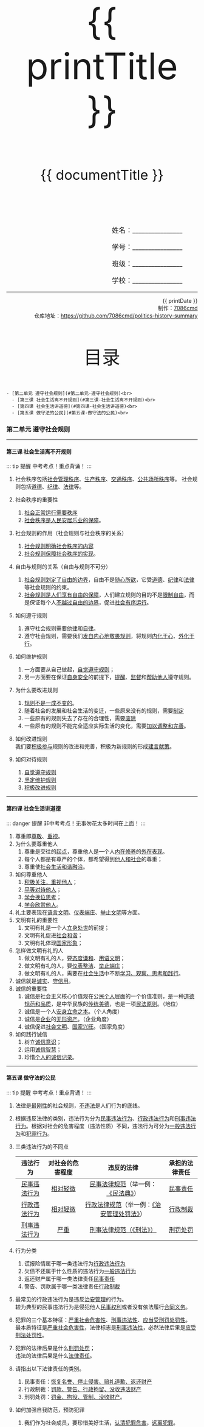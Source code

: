 
  <style>
  #title {
    padding-top: 40%;
    font-size: 96px;
  }

  #subtitle {
    font-size: 36px;
    padding-top: 18%;
  }

  #ending {
    padding-top: 60%;
    font-size: 48px;
    padding-bottom: 12%;
  }

  .center {
    text-align: center;
  }
  .right {
    text-align: right;
  }

  #inform {
    padding-right: 8%;
    font-size: 18px;
  }

  #allinform {
    padding-top: 18%;
  }

  .topic {
    padding-top: 12%;
    padding-bottom: 8%;
    font-size: 48px;
  }
</style>
<div class="center">
  <div id="title">{{ printTitle }}</div>
  <div id="subtitle" v-if="documentTitle !== printTitle">{{ documentTitle }}</div>
</div>
<div class="right" id="allinform">
  <p id="inform">姓名：________________</p>
  <p id="inform">学号：________________</p>
  <p id="inform">班级：________________</p>
  <p id="inform">学校：________________</p>

  <hr />
  <div>
    {{ printDate }}<br />
    制作：<a href="https://github.com/7086cmd/">7086cmd</a><br />
    仓库地址：<a href="https://github.com/7086cmd/politics-history-summary"
      >https://github.com/7086cmd/politics-history-summary</a
    >
  </div>
</div>


<div class="divider_top"></div>

<div class="divider_top"></div>

<div class="center">
  <div class="topic">目录</div>
</div>

    - [第二单元 遵守社会规则](#第二单元-遵守社会规则)<br>
      - [第三课 社会生活离不开规则](#第三课-社会生活离不开规则)<br>
      - [第四课 社会生活讲道德](#第四课-社会生活讲道德)<br>
      - [第五课 做守法的公民](#第五课-做守法的公民)<br>

<div class="divider_top"></div>


### 第二单元 遵守社会规则

---

#### 第三课 社会生活离不开规则

::: tip 提醒
中考考点！重点背诵！
:::

1. 社会秩序包括<u>社会管理秩序</u>、<u>生产秩序</u>、<u>交通秩序</u>、<u>公共场所秩序</u>等。
   社会规则包括<u>道德</u>、<u>纪律</u>、<u>法律</u>等。

2. 社会秩序的重要性

    1. <u>社会正常运行需要秩序</u>
    2. <u>社会秩序是人民安居乐业的保障</u>。

3. 社会规则的作用（社会规则与社会秩序的关系）

    1. <u>社会规则明确社会秩序的内容</u>
    2. <u>社会规则保障社会秩序的实现</u>。

4. 自由与规则的关系（自由与规则不可分）

    1. <u>社会规则划定了自由的边界</u>，自由不是<u>随心所欲</u>，它受<u>道德</u>、<u>纪律</u>和<u>法律</u>等社会规则的约束。
    2. <u>社会规则是人们享有自由的保障</u>，人们建立规则的目的不是<u>限制自由</u>，而是保证每个人<u>不越过自由的边界</u>，促进<u>社会有序运行</u>。

5. 如何遵守规则

    1. 遵守社会规则需要<u>他律</u>和<u>自律</u>。
    2. 遵守社会规则，需要我们<u>发自内心地敬畏规则</u>，将规则<u>内化于心</u>、<u>外化于行</u>。

6. 如何维护规则

    1. 一方面要从自己做起，<u>自觉遵守规则</u>；
    2. 另一方面要在保证<u>自身安全</u>的前提下，<u>提醒</u>、<u>监督</u>和<u>帮助他人</u>遵守规则。

7. 为什么要改进规则

    1. <u>规则不是一成不变的</u>。
    2. 随着社会的发展和社会生活的变迁，一些原来没有的规则，需要<u>制定</u>
    3. 一些原有的规则失去了存在的合理性，需要<u>废除</u>
    4. 一些原有的规则不能完全适应实际生活的变化，需要<u>加以调整和完善</u>。

8. 如何改进规则<br>
   我们要<u>积极参与</u>规则的改进和完善，积极为新规则的形成<u>建言献策</u>。

9. 如何对待规则
    1. <u>自觉遵守规则</u>
    2. <u>坚定维护规则</u>
    3. <u>积极改进规则</u>

---

#### 第四课 社会生活讲道德

::: danger 提醒
非中考考点！无事勿花太多时间在上面！
:::

1. 尊重即<u>尊敬</u>、<u>重视</u>。
2. 为什么要尊重他人
    1. 尊重是交往的<u>起点</u>，尊重他人是一个人<u>内在修养</u>的<u>外在表现</u>。
    2. 每个人都是有尊严的个体，都希望得到<u>他人和社会</u>的尊重；
    3. 尊重使<u>社会生活和谐融洽</u>。
3. 如何尊重他人
    1. <u>积极关注，重视他人</u>；
    2. <u>平等对待他人</u>；
    3. <u>学会换位思考</u>；
    4. <u>学会欣赏他人</u>。
4. 礼主要表现在<u>语言文明</u>、<u>仪表端庄</u>、<u>举止文明</u>等方面。
5. 文明有礼的重要性
    1. 文明有礼是一个人<u>立身处世</u>的前提；
    2. 文明有礼促进<u>社会和谐</u>；
    3. 文明有礼体现<u>国家形象</u>；
6. 怎样做文明有礼的人
    1. 做文明有礼的人，要<u>态度谦和</u>、<u>用语文明</u>；
    2. 做文明有礼的人，要<u>仪表整洁</u>、<u>举止端庄</u>；
    3. 做文明有礼的人，需要在<u>社会生活</u>中不断<u>学习、观察、思考和践行</u>。
7. 诚信就是<u>诚实</u>、<u>守信用</u>。
8. 诚信的重要性
    1. 诚信是社会主义核心价值观在公民<u>个人</u>层面的一个价值准则，是一种<u>道德规范和品质</u>，是中华民族的<u>传统美德</u>，也是一项<u>民法原则</u>。（地位）
    2. 诚信是一个人<u>安身立命之本</u>。（个人角度）
    3. 诚信是<u>企业</u>的<u>无形资产</u>。（企业角度）
    4. 诚信促进<u>社会文明</u>、<u>国家兴旺</u>。（国家角度）
9. 如何践行诚信
    1. 树立<u>诚信意识</u>；
    2. 运用<u>诚信智慧</u>；
    3. 珍惜<u>个人的诚信记录</u>。

---

#### 第五课 做守法的公民

::: tip 提醒
中考考点！重点背诵！
:::

1. 法律是<u>最刚性</u>的社会规则，<u>不违法</u>是人们行为的底线。

2. 根据违反法律的类别，违法行为分为<u>民事违法行为</u>、<u>行政违法行为</u>和<u>刑事违法行为</u>。根据对社会的危害程度（违法性质）不同，违法行为可分为<u>一般违法行为</u>和<u>犯罪行为</u>。

3. 三类违法行为的不同点

    |      违法行为       | 对社会的危害程度 |                        违反的法律                        | 承担的法律责任  |
    | :-----------------: | :--------------: | :------------------------------------------------------: | :-------------: |
    | <u>民事违法行为</u> | <u>相对轻微</u>  |    <u>民事法律规范</u>（举一例： <u>《民法典》</u>）     | <u>民事责任</u> |
    | <u>行政违法行为</u> | <u>相对轻微</u>  | <u>行政法律规范</u>（举一例：<u>《治安管理处罚法》</u>） | <u>行政制裁</u> |
    | <u>刑事违法行为</u> |   <u>严重</u>    |             <u>刑事法律规范（《刑法》）</u>              | <u>刑罚处罚</u> |

4. 行为分类

    1. 谎报险情属于哪一类违法行为<u>行政违法行为</u>
    2. 欠债不还属于什么性质的违法行为<u>一般违法行为</u>
    3. 返还财产属于哪一类法律责任<u>民事责任</u>
    4. 警告、罚款属于哪一类法律责任<u>行政制裁</u>

5. 最常见的行政违法行为是违反<u>治安管理</u>的行为。<br>
   较为典型的民事违法行为是侵犯他人<u>民事权利</u>或者没有依法履行<u>合同义务</u>。

6. 犯罪的三个基本特征：<u>严重社会危害性</u>、<u>刑事违法性</u>、<u>应当受刑罚处罚性</u>。<br>
   最本质特征是<u>严重社会危害性</u>，法律标志是<u>刑事违法性</u>，必然法律后果是<u>应受刑法处罚性</u>。

7. 犯罪的法律后果是什么<u>刑罚处罚</u>；<br>
   违法的法律后果是什么<u>法律责任</u>。

8. 请指出以下法律责任的类别。

    1. 民事责任：<u>恢复名誉、停止侵害、赔礼道歉、返还财产</u>
    2. 行政制裁：<u>罚款、警告、行政拘留、没收违法财产</u>
    3. 刑罚处罚：<u>罚金、拘役、管制、没收财产</u>。

9. 如何加强自我防范，预防犯罪

    1. 我们作为社会成员，要珍惜美好生活，<u>认清犯罪危害</u>，<u>远离犯罪</u>。
    2. 预防犯罪，需要我们<u>杜绝不良行为</u>；
    3. <u>增强法治观念</u>，<u>依法自律</u>，做一个自觉守法的人；
    4. <u>从小事做起</u>，<u>避免沾染不良习气</u>，自觉遵纪守法，防患于未然。

10. 遇到侵害时，我们怎样依法求助

    1. 在遇到法律问题或者权益受到侵害时，要及时寻求法律救助，<u>依靠法律维护自己的合法权益</u>。
    2. 我们可以通过<u>法律服务机构</u>来维护合法权益。如<u>法律服务所</u>、<u>律师事务所</u>、<u>公证处</u>、<u>法律援助中心</u>等。
    3. 受到非法侵害，可以寻求国家的法律救济。我们可以依法到<u>公安机关</u>、<u>人民法院</u>或<u>人民检察院</u>中的任何一个机关控告、举报，必要时可以直接<u>向人民法院起诉</u>。

11. 诉讼是处理纠纷和应对侵害<u>最正规</u>、<u>最权威</u>的手段，是维护合法权益的<u>最后屏障</u>。（最常用的手段是<u>非诉讼手段</u>）

12. 诉讼的类型包括<u>民事诉讼</u>、<u>行政诉讼</u>、<u>刑事诉讼</u>。俗称“民告官”的是<u>行政诉讼</u>。

13. 青少年为什么要有勇有谋，同违法犯罪作斗争

    1. 同违法犯罪做斗争，是<u>包括我们青少年在内的全体公民义不容辞的责任</u>；
    2. <u>见义勇为</u>作为高尚的品质，历来受到全社会的褒扬和敬佩。但是，我们身为未成年人，<u>体力不具优势</u>，<u>心智尚未成熟</u>，如果鲁莽行事，<u>自己极易受到伤害</u>，<u>也不利于制止违法犯罪</u>。

14. 青少年如何有勇有谋，同违法犯罪作斗争

    1. 当国家利益、公共利益、本人或他人的权益受到不法侵害时，我们要<u>勇敢于并善于依法维护正当权益</u>；

    2. 在面对违法犯罪时，我们要<u>善于斗争</u>，在<u>保全自己</u>、<u>减少伤害</u>前提下，巧妙地借助他人或社会的力量，采取<u>机智灵活的方式</u>，同违法犯罪作斗争。

---

<iframe src="/assets/summaries-blank/ml-8-1-2-3.pdf" frameborder="0" width="100%" type="application/pdf"></iframe>
<iframe src="/assets/summaries-blank/ml-8-1-2-4.pdf" frameborder="0" width="100%" type="application/pdf"></iframe>
<iframe src="/assets/summaries-blank/ml-8-1-2-5.pdf" frameborder="0" width="100%" type="application/pdf"></iframe>

<div class="divider"></div>

<div class="divider"></div>

# 版权声明

作者: [7086cmd](https://github.com/7086cmd).<br>

<p style="font-size: 24px">
本文遵循 <code>CC BY-NC-SA 4.0</code> 协议。未经允许，请勿擅自改动、商用这些内容，并且若转载请注明出处。
</p>

<script setup>
import { ref } from "vue";

const printTitle = ref(decodeURI(new URL(location.href).pathname.split("/")[1])) ?? "政史地总资料";

const documentTitle = ref(decodeURI(new URL(location.href).pathname.split("/").filter(x => (x !== "" && x !== "print")).join(" | "))) ?? "政史地总资料";

const printDate = ref(`导出日期：${new Date().toLocaleDateString()} ${new Date().toLocaleTimeString()}`);

</script>

<div class="divider_top"></div>

<div class="center">
  <div id="ending">7086cmd's notes</div>
</div>

<div class="right">
  <p>未经作者许可禁售。</p>
</div>
